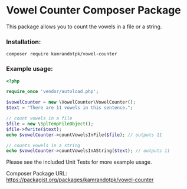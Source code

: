# Vowel Counter Composer Package

This package allows you to count the vowels in a file or a string. 

### Installation:

```
composer require kamrandotpk/vowel-counter
```

### Example usage:

```php
<?php

require_once 'vendor/autoload.php';

$vowelCounter = new \VowelCounter\VowelCounter();
$text = "There are 11 vowels in this sentence.";

// count vowels in a file
$file = new \SplTempFileObject();
$file->fwrite($text);
echo $vowelCounter->countVowelsInFile($file); // outputs 11

// counts vowels in a string
echo $vowelCounter->countVowelsInAString($text); // outputs 11
```

Please see the included Unit Tests for more example usage.

Composer Package URL: https://packagist.org/packages/kamrandotpk/vowel-counter